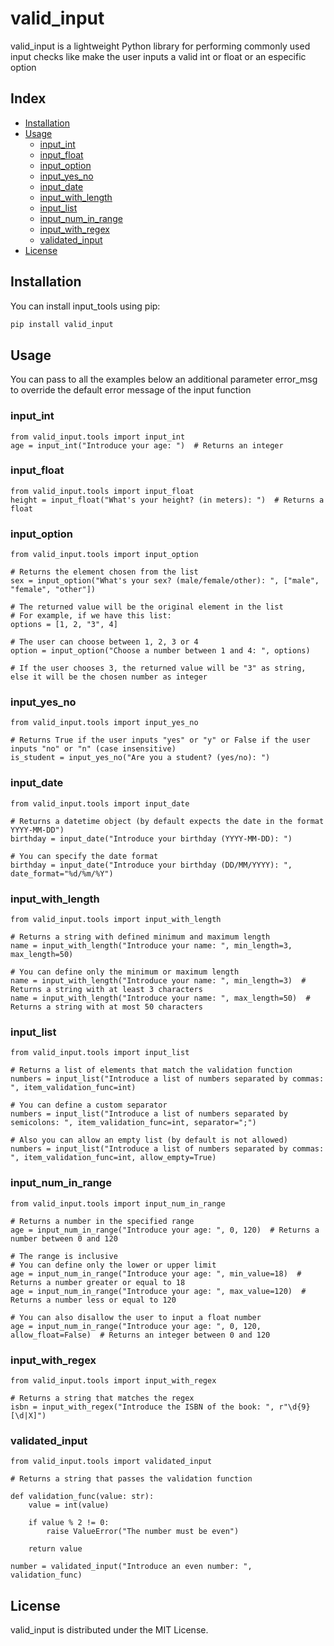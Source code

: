 # valid_input

valid_input is a lightweight Python library for performing commonly used input checks like make the user inputs a valid int or float or an especific option

## Index
- [Installation](#installation)
- [Usage](#usage)
  - [input_int](#input_int)
  - [input_float](#input_float)
  - [input_option](#input_option)
  - [input_yes_no](#input_yes_no)
  - [input_date](#input_date)
  - [input_with_length](#input_with_length)
  - [input_list](#input_list)
  - [input_num_in_range](#input_num_in_range)
  - [input_with_regex](#input_with_regex)
  - [validated_input](#validated_input)
- [License](#license)

## Installation

You can install input_tools using pip:

```bash
pip install valid_input
```

## Usage

You can pass to all the examples below an additional parameter error_msg to 
override the default error message of the input function

### input_int
```
from valid_input.tools import input_int
age = input_int("Introduce your age: ")  # Returns an integer
```

### input_float
```
from valid_input.tools import input_float
height = input_float("What's your height? (in meters): ")  # Returns a float
```

### input_option
```
from valid_input.tools import input_option

# Returns the element chosen from the list
sex = input_option("What's your sex? (male/female/other): ", ["male", "female", "other"])

# The returned value will be the original element in the list
# For example, if we have this list:
options = [1, 2, "3", 4]

# The user can choose between 1, 2, 3 or 4
option = input_option("Choose a number between 1 and 4: ", options)

# If the user chooses 3, the returned value will be "3" as string, else it will be the chosen number as integer
```

### input_yes_no
```
from valid_input.tools import input_yes_no

# Returns True if the user inputs "yes" or "y" or False if the user inputs "no" or "n" (case insensitive)
is_student = input_yes_no("Are you a student? (yes/no): ")
```

### input_date
```
from valid_input.tools import input_date

# Returns a datetime object (by default expects the date in the format YYYY-MM-DD")
birthday = input_date("Introduce your birthday (YYYY-MM-DD): ")

# You can specify the date format
birthday = input_date("Introduce your birthday (DD/MM/YYYY): ", date_format="%d/%m/%Y")
```

### input_with_length
```
from valid_input.tools import input_with_length

# Returns a string with defined minimum and maximum length
name = input_with_length("Introduce your name: ", min_length=3, max_length=50)

# You can define only the minimum or maximum length
name = input_with_length("Introduce your name: ", min_length=3)  # Returns a string with at least 3 characters
name = input_with_length("Introduce your name: ", max_length=50)  # Returns a string with at most 50 characters
```

### input_list
```
from valid_input.tools import input_list

# Returns a list of elements that match the validation function
numbers = input_list("Introduce a list of numbers separated by commas: ", item_validation_func=int)

# You can define a custom separator
numbers = input_list("Introduce a list of numbers separated by semicolons: ", item_validation_func=int, separator=";")

# Also you can allow an empty list (by default is not allowed)
numbers = input_list("Introduce a list of numbers separated by commas: ", item_validation_func=int, allow_empty=True)
```

### input_num_in_range
```
from valid_input.tools import input_num_in_range

# Returns a number in the specified range
age = input_num_in_range("Introduce your age: ", 0, 120)  # Returns a number between 0 and 120

# The range is inclusive
# You can define only the lower or upper limit
age = input_num_in_range("Introduce your age: ", min_value=18)  # Returns a number greater or equal to 18
age = input_num_in_range("Introduce your age: ", max_value=120)  # Returns a number less or equal to 120

# You can also disallow the user to input a float number
age = input_num_in_range("Introduce your age: ", 0, 120, allow_float=False)  # Returns an integer between 0 and 120
```

### input_with_regex
```
from valid_input.tools import input_with_regex

# Returns a string that matches the regex
isbn = input_with_regex("Introduce the ISBN of the book: ", r"\d{9}[\d|X]")
```

### validated_input
```
from valid_input.tools import validated_input

# Returns a string that passes the validation function

def validation_func(value: str):
    value = int(value)
    
    if value % 2 != 0:
        raise ValueError("The number must be even")
        
    return value

number = validated_input("Introduce an even number: ", validation_func)
```

## License

valid_input is distributed under the MIT License.